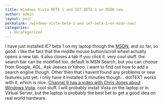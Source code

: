```yaml
---
title: Windows Vista BETA 1 and IE7 BETA 1 on MSDN now
author: admin
layout: post
permalink: /windows-vista-beta-1-and-ie7-beta-1-on-msdn-now/
categories:
  - Uncategorized
---
```

I have just installed IE7 beta 1 on my laptop though the [MSDN][1], and so far, so good. i like the fact that the middle mouse button/scroll wheel actually opens a new tab. it also closes a tab if you click it. very cool stuff. the search bar can be modified too. default is MSN Search, but you can choose from Google, AOL, Ask Jeeves orYahoo. i want to find out how to add a search engine though. Other then that i havent found any problems or new features just yet. i only have it installed 5 minuties though&#8230; dotTEXT works with it, which is nice. [Channel 9 has a video with Chris Jones about Windows Vista][2]. cool stuff. I will probably install Vista on the laptop or in Virtual Server, but the laptop is probably the best bet to get a good idea on real world hardware.

 [1]: http://msdn.microsoft.com
 [2]: http://channel9.msdn.com/ShowPost.aspx?PostID=92834